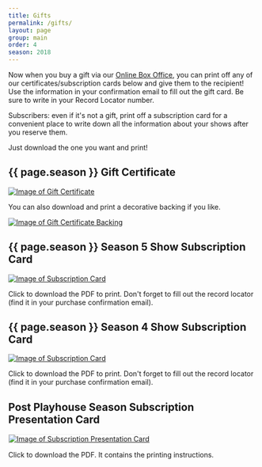 ```yaml
---
title: Gifts
permalink: /gifts/
layout: page
group: main
order: 4
season: 2018
---
```

Now when you buy a gift via our [Online Box Office](https://postplayhousetickets.universitytickets.com/user_pages/event_listings.asp), you can print off any of our certificates/subscription cards below and give them to the recipient! Use the information in your confirmation email to fill out the gift card. Be sure to write in your Record Locator number.

Subscribers: even if it's not a gift, print off a subscription card for a convenient place to write down all the information about your shows after you reserve them.

Just download the one you want and print!

## {{ page.season }} Gift Certificate

<a href="{{ site.baseurl }}/documents/gift-certificate.pdf" download><img src="{{ site.baseurl }}/documents/gift-certificate.png" alt="Image of Gift Certificate"></a>

You can also download and print a decorative backing if you like.

<a href="{{ site.baseurl }}/documents/gift-certificate-backing.pdf" download><img src="{{ site.baseurl }}/documents/gift-certificate-backing.png" alt="Image of Gift Certificate Backing"></a>


## {{ page.season }} Season 5 Show Subscription Card

<a href="{{ site.baseurl }}/documents/subscription-card-5.pdf" download><img src="{{ site.baseurl }}/documents/subscription-card-5.png" alt="Image of Subscription Card"></a>

Click to download the PDF to print. Don't forget to fill out the record locator (find it in your purchase confirmation email).


## {{ page.season }} Season 4 Show Subscription Card

<a href="{{ site.baseurl }}/documents/subscription-card-4.pdf" download><img src="{{ site.baseurl }}/documents/subscription-card-4.png" alt="Image of Subscription Card"></a>

Click to download the PDF to print. Don't forget to fill out the record locator (find it in your purchase confirmation email).


## Post Playhouse Season Subscription Presentation Card

<a href="{{ site.baseurl }}/documents/subscription-presenter.pdf" download><img src="{{ site.baseurl }}/documents/subscription-presenter.png" alt="Image of Subscription Presentation Card" style="border: 1px solid #eee"></a>

Click to download the PDF. It contains the printing instructions.
